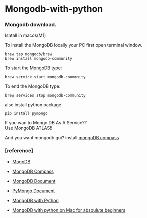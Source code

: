 # Mongodb-with-python   


### Mongodb download.    

Isntall in macos(M1)

To install the MongoDB locally your PC first open terminal window.    

```
brew tap mongodb/brew
brew install mongodb-community
```

To start the MongoDB type:
```
brew service start mongodb-coummnity
```

To end the MongoDB type:
```
brew services stop mongodb-community
```

also install python package
```
pip install pymongo
```


If you wan to Mongo DB As A Service??     
Use MongoDB ATLAS!!    

And you want mongodb gui? install [mongoDB compass](https://www.mongodb.com/try/download/compass)



### [reference]     

- [MogoDB](https://www.mongodb.com/try/download/community)
  
- [MongoDB Compass](https://www.mongodb.com/try/download/compass)

- [MongoDB Document](https://www.mongodb.com/docs/manual/core/document/)
  
- [PyMongo Document](https://pymongo.readthedocs.io/en/stable/)
  
- [MongoDB with Python](https://www.youtube.com/watch?v=magzEfYqIos&list=PLZoTAELRMXVN_8zzsevm1bm6G-plsiO1I&index=2)

- [MongoDB with python on Mac for absoulute beginners](https://armstar.medium.com/mongodb-with-python-on-mac-for-absolute-beginners-d9f9d791d03c)

